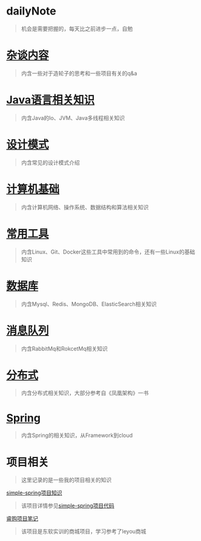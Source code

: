 # dailyNote

> 机会是需要把握的，每天比之前进步一点，自勉

# [杂谈内容](杂谈.md)

> 内含一些对于造轮子的思考和一些项目有关的q&a

# [Java语言相关知识](Java语言相关.md)

> 内含Java的Io、JVM、Java多线程相关知识

# [设计模式](设计模式.md)

> 内含常见的设计模式介绍

# [计算机基础](计算机基础.md)

> 内含计算机网络、操作系统、数据结构和算法相关知识

# [常用工具](常用工具.md)

> 内含Linux、Git、Docker这些工具中常用到的命令，还有一些Linux的基础知识

# [数据库](数据库.md)

> 内含Mysql、Redis、MongoDB、ElasticSearch相关知识

# [消息队列](消息队列.md)

> 内含RabbitMq和RokcetMq相关知识

# [分布式](分布式.md )

> 内含分布式相关知识，大部分参考自《凤凰架构》一书

# [Spring](Spring.md)

> 内含Spring的相关知识，从Framework到cloud

# 项目相关

> 这里记录的是一些我的项目相关的知识

[simple-spring项目知识](simple-spring项目笔记.md)

> 该项目详情参见[simple-spring项目代码](https://github.com/yato-sama-sword/simple-spring.git)

[睿购项目笔记](睿购项目笔记.md)

> 该项目是东软实训的商城项目，学习参考了leyou商城